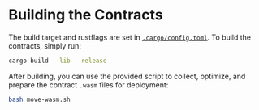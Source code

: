 # Building the Contracts

The build target and rustflags are set in [`.cargo/config.toml`](.cargo/config.toml). To build the contracts, simply run:

```sh
cargo build --lib --release
```

After building, you can use the provided script to collect, optimize, and prepare the contract `.wasm` files for deployment:

```sh
bash move-wasm.sh
```
